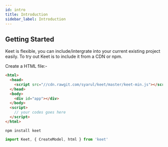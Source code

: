 ```yaml
---
id: intro
title: Introduction
sidebar_label: Introduction
---
```


## Getting Started

Keet is flexible, you can include/intergrate into your current existing project easily. To try out Keet is to include it from a CDN or npm.

Create a HTML file:-

```html
<html>
  <head>
    <script src="//cdn.rawgit.com/syarul/keet/master/keet-min.js"></script>
  </head>
  <body>
    <div id="app"></div>
  </body>
  <script>
    // your codes goes here
  </script>
</html>
```

```npm install keet```

```js
import Keet, { CreateModel, html } from 'keet'
```
